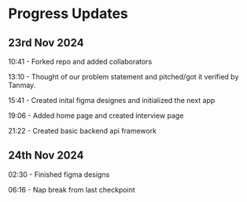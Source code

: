 # Progress Updates

## 23rd Nov 2024

10:41 - Forked repo and added collaborators

13:10 - Thought of our problem statement and pitched/got it verified by Tanmay.

15:41 - Created inital figma designes and initialized the next app

19:06 - Added home page and created interview page

21:22 - Created basic backend api framework

## 24th Nov 2024

02:30 - Finished figma designs

06:16 - Nap break from last checkpoint
